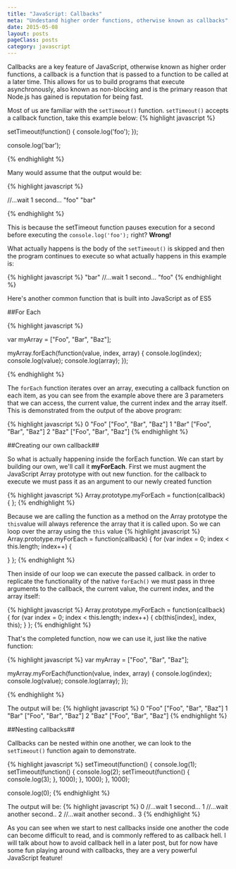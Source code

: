 ```yaml
---
title: "JavaScript: Callbacks"
meta: "Undestand higher order functions, otherwise known as callbacks"
date: 2015-05-08
layout: posts
pageClass: posts
category: javascript
---
```

Callbacks are a key feature of JavaScript, otherwise known as higher order functions, a callback is a function
that is passed to a function to be called at a later time.  This allows for us to build programs that execute
asynchronously, also known as non-blocking and is the primary reason that Node.js has gained is reputation for
being fast.

Most of us are familiar with the `setTimeout()` function.  `setTimeout()` accepts a callback function, take this
example below: 
{% highlight javascript %}

setTimeout(function() {
  console.log('foo');
});

console.log('bar');

{% endhighlight %}
    
Many would assume that the output would be:

{% highlight javascript %}

//...wait 1 second...
"foo"
"bar"

{% endhighlight %}

This is because the setTimeout function pauses execution for a second before executing the `console.log('foo');`
right?  **Wrong!**

What actually happens is the body of the `setTimeout()` is skipped and then the program continues to execute
so what actually happens in this example is:

{% highlight javascript %}
"bar"
//...wait 1 second...
"foo"
{% endhighlight %}

Here's another common function that is built into JavaScript as of ES5


##For Each

{% highlight javascript %}

var myArray = ["Foo", "Bar", "Baz"];

myArray.forEach(function(value, index, array) {
  console.log(index);
  console.log(value);
  console.log(array);
});

{% endhighlight %}

The `forEach` function iterates over an array, executing a callback function on each item, as you can see from
the example above there are 3 parameters that we can access, the current value, the current index and the array itself.  This is demonstrated from the output of the above program:

{% highlight javascript %}
0
"Foo"
["Foo", "Bar", "Baz"]
1
"Bar"
["Foo", "Bar", "Baz"]
2
"Baz"
["Foo", "Bar", "Baz"]
{% endhighlight %}


##Creating our own callback##

So what is actually happening inside the forEach function.  We can start by building our own,
we'll call it **myForEach**. 
First we must augment the JavaScript Array prototype with out new function.  for the callback to execute we must pass it as an argument to our newly created function

{% highlight javascript %}
Array.prototype.myForEach = function(callback) {
};
{% endhighlight %}

Because we are calling the function as a method on the Array prototype the `this`value will always reference the array that it is called upon.  So we can loop over the array using the `this` value
{% highlight javascript %}
Array.prototype.myForEach = function(callback) {
  for (var index = 0; index < this.length; index++) {

  }
};
{% endhighlight %}

Then inside of our loop we can execute the passed callback.  in order to replicate the functionality of the
native `forEach()` we must pass in three arguments to the callback, the current value, the current index, and the
array itself:

{% highlight javascript %}
Array.prototype.myForEach = function(callback) {
  for (var index = 0; index < this.length; index++) {
    cb(this[index], index, this);
  }
};
{% endhighlight %}

That's the completed function, now we can use it, just like the native function:

{% highlight javascript %}
var myArray = ["Foo", "Bar", "Baz"];

myArray.myForEach(function(value, index, array) {
  console.log(index);
  console.log(value);
  console.log(array);
});

{% endhighlight %}

The output will be:
{% highlight javascript %}
0
"Foo"
["Foo", "Bar", "Baz"]
1
"Bar"
["Foo", "Bar", "Baz"]
2
"Baz"
["Foo", "Bar", "Baz"]
{% endhighlight %}


##Nesting callbacks##

Callbacks can be nested within one another, we can look to the `setTimeout()` function again to demonstrate.

{% highlight javascript %}
setTimeout(function() {
  console.log(1);
  setTimeout(function() {
    console.log(2);
    setTimeout(function() {
      console.log(3);
    }, 1000);
  }, 1000);
}, 1000);

console.log(0);
{% endhighlight %}

The output will be:
{% highlight javascript %}
0
//...wait 1 second...
1
//...wait another second..
2
//...wait another second..
3
{% endhighlight %}

As you can see when we start to nest callbacks inside one another the code can become difficult to read, and is
commonly reffered to as callback hell.  I will talk about how to avoid callback hell in a later post, but for now
have some fun playing around with callbacks, they are a very powerful JavaScript feature!
